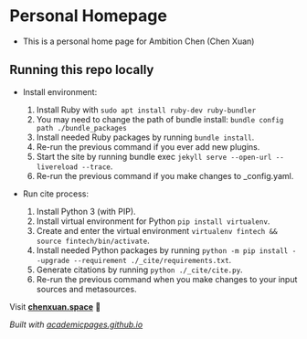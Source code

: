 # Personal Homepage
- This is a personal home page for Ambition Chen (Chen Xuan)

## Running this repo locally

- Install environment:
  1. Install Ruby with `sudo apt install ruby-dev ruby-bundler`
  2. You may need to change the path of bundle install: `bundle config path ./bundle_packages`
  3. Install needed Ruby packages by running `bundle install`.
  4. Re-run the previous command if you ever add new plugins.
  5. Start the site by running bundle exec `jekyll serve --open-url --livereload --trace`.
  6. Re-run the previous command if you make changes to _config.yaml.

- Run cite process:
  1. Install Python 3 (with PIP).
  2. Install virtual environment for Python `pip install virtualenv`.
  3. Create and enter the virtual environment `virtualenv fintech && source fintech/bin/activate`.
  4. Install needed Python packages by running `python -m pip install --upgrade --requirement ./_cite/requirements.txt`.
  5. Generate citations by running `python ./_cite/cite.py`.
  6. Re-run the previous command when you make changes to your input sources and metasources.

Visit **[chenxuan.space](https://chenxuan.space)** 🚀

_Built with [academicpages.github.io](https://github.com/academicpages/academicpages.github.io)_
